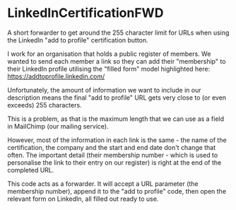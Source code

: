 # LinkedInCertificationFWD
A short forwarder to get around the 255 character limit for URLs when using the LinkedIn "add to profile" certification button.

I work for an organisation that holds a public register of members.
We wanted to send each member a link so they can add their "membership" to their LinkedIn profile utilising the "filled form" model highlighted here: https://addtoprofile.linkedin.com/

Unfortunately, the amount of information we want to include in our description means the final "add to profile" URL gets very close to (or even exceeds) 255 characters.

This is a problem, as that is the maximum length that we can use as a field in MailChimp (our mailing service).

However, most of the information in each link is the same - the name of the certification, the company and the start and end date don't change that often. The important detail (their membership number - which is used to personalise the link to their entry on our register) is right at the end of the completed URL.

This code acts as a forwarder. It will accept a URL parameter (the membership number), append it to the "add to profile" code, then open the relevant form on LinkedIn, all filled out ready to use. 
